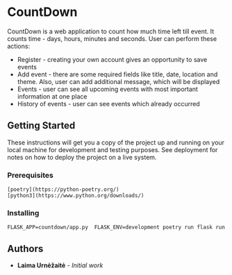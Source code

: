 # CountDown

CountDown is a web application to count how much time left till event. It counts time - days, hours, minutes and seconds.
User can perform these actions:
* Register - creating your own account gives an opportunity to save events
* Add event - there are some required fields like title, date, location and theme. Also, user can add additional message, which will be displayed
* Events - user can see all upcoming events with most important information at one place
* History of events - user can see events which already occurred


## Getting Started

These instructions will get you a copy of the project up and running on your local machine for development and testing purposes. See deployment for notes on how to deploy the project on a live system.

### Prerequisites

```
[poetry](https://python-poetry.org/)
[python3](https://www.python.org/downloads/)
```

### Installing

`FLASK_APP=countdown/app.py  FLASK_ENV=development poetry run flask run`


## Authors

* **Laima Urnėžaitė** - *Initial work*

